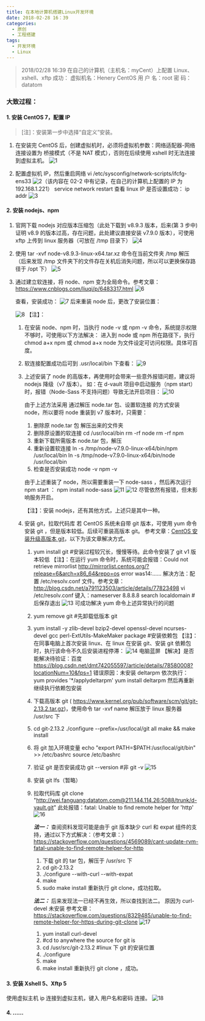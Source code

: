 ```yaml
---
title: 在本地计算机搭建Linux开发环境
date: 2018-02-28 16：39
categories:
  - 原创
  - 工程搭建
tags:
  - 开发环境
  - Linux
---
```


> 2018/02/28 16:39 在自己的计算机（主机名：myCent）上配置 Linux、xshell、xftp 成功：
> 虚拟机名：Henery CentOS
> 用 户 名：root
> 密 码：datatom

### 大致过程：

#### 1. 安装 CentOS 7，配置 IP

> [注]：安装第一步中选择“自定义”安装。

1. 在安装完 CentOS 后，创建虚拟机时，必须将虚拟机参数：网络适配器-网络连接设置为 桥接模式（不是 NAT 模式），否则在后续使用 xshell 时无法连接到虚拟主机。
   ![1](../images/linux-environment/01.png)

2. 配置虚拟机 IP，然后重启网络
   vi /etc/sysconfig/network-scripts/ifcfg-ens33
   ![2](../images/linux-environment/02.png)（该内容在 02-2 中有记录，在自己的计算机上配置的 IP 为 192.168.1.221）
   service network restart
   查看 linux IP 是否设置成功：
   ip addr
   ![3](../images/linux-environment/03.png)

#### 2. 安装 nodejs、npm

1.  官网下载 nodejs 对应版本压缩包（此处下载到 v8.9.3 版本，后来(第 3 步中)证明 v8.9 的版本过高，存在问题，此处建议直接安装 v7.9.0 版本），可使用 xftp 上传到 linux 服务器（可放在 /tmp 目录下）
    ![4](../images/linux-environment/04.png)

2.  使用 tar -xvf node-v8.9.3-linux-x64.tar.xz 命令在当前文件夹 /tmp 解压（后来发现 /tmp 文件夹下的文件存在关机后消失问题，所以可以更换保存路径于 /opt 下）
    ![5](../images/linux-environment/05.png)

3.  通过建立软连接，将 node、npm 变为全局命令。参考文章：https://www.cnblogs.com/liuqi/p/6483317.html
    ![6](../images/linux-environment/06.png)

    查看，安装成功：
    ![7](../images/linux-environment/07.png)
    后来重装 node 后，更改了安装位置：

    ![8](../images/linux-environment/08.png)
    【注】：

    1.  在安装 node、npm 时，当执行 node -v 或 npm -v 命令，系统提示权限不够时，可使用以下方法解决：
        进入到 node 或 npm 所在路径下，执行 chmod a+x npm 或 chmod a+x node 为文件设定可访问权限。具体可百度。

    2.  软连接配置成功后可到 .usr/local/bin 下查看：
        ![9](../images/linux-environment/09.png)

    3.  上述安装了 node 的高版本，再使用时会带来一些意外报错问题，建议将 nodejs 降级（v7 版本）。
        如：在 d-vault 项目中启动服务（npm start）时，报错（Node-Sass 不支持问题）导致无法开启项目：
        ![10](../images/linux-environment/10.png)

        由于上述方法采用 通过解压 node.tar 包、设置软连接 的方式安装 node，所以要将 node 重装到 v7 版本时，只需要：

        1. 删除原 node.tar 包 解压出来的文件夹
        2. 删除原设置的软连接
           cd /usr/local/bin
           rm -rf node
           rm -rf npm
        3. 重新下载所需版本 node.tar 包，解压
        4. 重新设置软连接
           ln -s /tmp/node-v7.9.0-linux-x64/bin/npm /usr/local/bin
           ln -s /tmp/node-v7.9.0-linux-x64/bin/node /usr/local/bin
        5. 检查是否安装成功
           node -v
           npm -v

        由于上述重装了 node，所以需要重装一下 node-sass ，然后再次运行 npm start ：
        npm install node-sass
        ![11](../images/linux-environment/11.png)
        ![12](../images/linux-environment/12.png)
        尽管依然有报错，但未影响服务开启。

        【注】：安装 nodejs，还有其他方式，上述只是其中一种。

    4.  安装 git，拉取代码库
        若 CentOS 系统未自带 git 版本，可使用 yum 命令安装 git ，但是版本较低。后续可重装高版本 git。
        参考文章：[CentOS 安装升级高版本 git](http://blog.csdn.net/lianxiaopang/article/details/78501569)，以下为该文章解决方式。


        1. yum install git #安装过程较冗长，慢慢等待。此命令安装了 git v1 版本较低
          【注】：在运行 yum 命令时，系统可能会报错：Could not retrieve mirrorlist http://mirrorlist.centos.org/?release=6&arch=x86_64&repo=os error was14:......
          解决方法：配置 /etc/resolv.conf 文件。参考文章：http://blog.csdn.net/a791123503/article/details/77823498
          vi /etc/resolv.conf
          键入：nameserver 8.8.8.8
          search localdomain #后保存退出
          ![13](../images/linux-environment/13.png)
          可成功解决 yum 命令上述异常执行的问题

        2. yum remove git #先卸载低版本 git
        3. yum install -y zlib-devel bzip2-devel openssl-devel ncurses-devel gcc perl-ExtUtils-MakeMaker package #安装依赖包
            【注】：在同事电脑上首次安装 linux、在 linux 在安装 git、安装 git 依赖包时，执行该命令不久后安装进程停滞：
            ![14](../images/linux-environment/14.jpg)
            电脑蓝屏
            【解决】是否能解决待验证：百度 https://blog.csdn.net/dmt742055597/article/details/78580008?locationNum=10&fps=1
            错误原因：未安装 deltarpm
            依次执行：
            yum provides '\*/applydeltarpm'
            yum install deltarpm
            然后再重新继续执行依赖包安装

        4.  下载高版本 git ( https://www.kernel.org/pub/software/scm/git/git-2.13.2.tar.gz)，使用命令 tar -xvf name 解压放于 linux 服务器 /usr/src 下
        5.  cd git-2.13.2
            ./configure --prefix=/usr/local/git all
            make && make install
        6.  将 git 加入环境变量
            echo "export PATH=\$PATH:/usr/local/git/bin" >> /etc/bashrc
            source /etc/bashrc
        7.  验证 git 是否安装成功
            git --version #非 git -v
            ![15](../images/linux-environment/15.png)

        8.  安装 git lfs（暂略）
        9.  拉取代码库
            git clone "http://wei.fanguang:datatom.com@211.144.114.26:5088/trunk/d-vault.git"
            此处报错：fatal: Unable to find remote helper for 'http'
            ![16](../images/linux-environment/16.png)

            ***法一：***
            查阅资料发现可能是由于 git 版本缺少 curl 和 expat 组件的支持，通过以下方式解决：（参考文章：）
            https://stackoverflow.com/questions/4569089/cant-update-rvm-fatal-unable-to-find-remote-helper-for-http
            1.  下载 git 的 tar 包，解压于 /usr/src 下
            2.  cd git-2.13.2
            3.  ./configure --with-curl --with-expat
            4.  make
            5.  sudo make install
            重新执行 git clone，成功拉取。

            ***法二：***
            后来发现法一已经不再生效，所以查找到法二。
            原因为 curl-devel 未安装
            参考文章：https://stackoverflow.com/questions/8329485/unable-to-find-remote-helper-for-https-during-git-clone
            ![17](../images/linux-environment/17.png)

            1.  yum install curl-devel
            2.  #cd to anywhere the source for git is
            3.  cd /usr/src/git-2.13.2 #linux 下 git 的安装位置
            4.  ./configure
            5.  make
            6.  make install
                重新执行 git clone ，成功。

#### 3. 安装 Xshell 5、Xftp 5

使用虚拟主机 ip 连接到虚拟主机，键入 用户名和密码 连接。
![18](../images/linux-environment/18.png)

#### 4. ......
